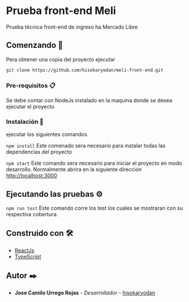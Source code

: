 # Prueba front-end Meli

Prueba técnica front-end de ingreso ha Mercado Libre

## Comenzando 🚀

Pera obtener una copia del proyecto ejecutar

```bash
git clone https://github.com/hisokaryodan/meli-front-end.git
```

### Pre-requisitos 📋

Se debe contar con NodeJs instalado en la maquina donde se desea ejecutar el proyecto

### Instalación 🔧

ejecutar los siguientes comandos

`npm install`
Este comenado sera necesario para instalar todas las dependencias del proyecto

`npm start`
Este comando sera necesario para iniciar el proyecto en modo desarrollo.
Normalmente abrira en la siguiente dirección [http://localhost:3000](http://localhost:3000)

## Ejecutando las pruebas ⚙️

`npm run test`
Este comando corre los test los cuales se mostraran con su respectiva cobertura.

## Construido con 🛠️

- [ReactJs](https://github.com/facebook/create-react-app)
- [TypeScript](https://github.com/microsoft/TypeScript)

## Autor ✒️

- **Jose Camilo Urrego Rojas** - _Desarrollador_ - [hisokaryodan](https://github.com/hisokaryodan)
